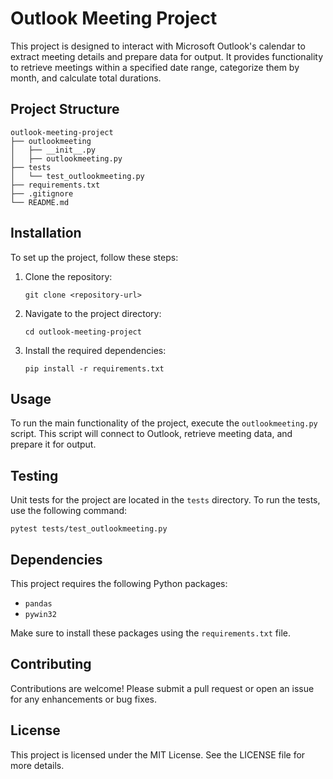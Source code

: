 # Outlook Meeting Project

This project is designed to interact with Microsoft Outlook's calendar to extract meeting details and prepare data for output. It provides functionality to retrieve meetings within a specified date range, categorize them by month, and calculate total durations.

## Project Structure

```
outlook-meeting-project
├── outlookmeeting
│   ├── __init__.py
│   ├── outlookmeeting.py
├── tests
│   └── test_outlookmeeting.py
├── requirements.txt
├── .gitignore
└── README.md
```

## Installation

To set up the project, follow these steps:

1. Clone the repository:
   ```
   git clone <repository-url>
   ```
2. Navigate to the project directory:
   ```
   cd outlook-meeting-project
   ```
3. Install the required dependencies:
   ```
   pip install -r requirements.txt
   ```

## Usage

To run the main functionality of the project, execute the `outlookmeeting.py` script. This script will connect to Outlook, retrieve meeting data, and prepare it for output.

## Testing

Unit tests for the project are located in the `tests` directory. To run the tests, use the following command:
```
pytest tests/test_outlookmeeting.py
```

## Dependencies

This project requires the following Python packages:

- `pandas`
- `pywin32`

Make sure to install these packages using the `requirements.txt` file.

## Contributing

Contributions are welcome! Please submit a pull request or open an issue for any enhancements or bug fixes.

## License

This project is licensed under the MIT License. See the LICENSE file for more details.